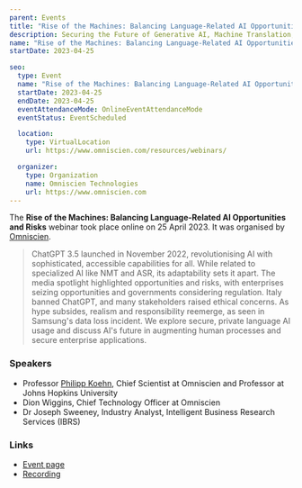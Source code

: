 ```yaml
---
parent: Events
title: "Rise of the Machines: Balancing Language-Related AI Opportunities and Risks"
description: Securing the Future of Generative AI, Machine Translation, Speech Recognition, NLP and AI Augmented Processes
name: "Rise of the Machines: Balancing Language-Related AI Opportunities and Risks"
startDate: 2023-04-25

seo:
  type: Event
  name: "Rise of the Machines: Balancing Language-Related AI Opportunities and Risks"
  startDate: 2023-04-25
  endDate: 2023-04-25
  eventAttendanceMode: OnlineEventAttendanceMode
  eventStatus: EventScheduled

  location:
    type: VirtualLocation
    url: https://www.omniscien.com/resources/webinars/

  organizer:
    type: Organization
    name: Omniscien Technologies
    url: https://www.omniscien.com
---
```


The **Rise of the Machines: Balancing Language-Related AI Opportunities and Risks** webinar took place online on 25 April 2023.
It was organised by [Omniscien](/companies#omniscien-technologies).

> ChatGPT 3.5 launched in November 2022, revolutionising AI with sophisticated, accessible capabilities for all. While related to specialized AI like NMT and ASR, its adaptability sets it apart. The media spotlight highlighted opportunities and risks, with enterprises seizing opportunities and governments considering regulation. Italy banned ChatGPT, and many stakeholders raised ethical concerns. As hype subsides, realism and responsibility reemerge, as seen in Samsung's data loss incident. We explore secure, private language AI usage and discuss AI's future in augmenting human processes and secure enterprise applications.

### Speakers

- Professor [Philipp Koehn](/people/philipp-koehn), Chief Scientist at Omniscien and Professor at Johns Hopkins University
- Dion Wiggins, Chief Technology Officer at Omniscien
- Dr Joseph Sweeney, Industry Analyst, Intelligent Business Research Services (IBRS)


### Links

- [Event page](https://www.omniscien.com/resources/webinars/)
- [Recording](https://www.omniscien.com/resources/webinars/)
